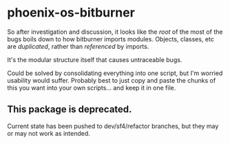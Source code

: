 # phoenix-os-bitburner

So after investigation and discussion, it looks like the _root_ of the most of the bugs boils down to how bitburner imports modules. Objects, classes, etc are _duplicated_, rather than _referenced_ by imports.

It's the modular structure itself that causes untraceable bugs.

Could be solved by consolidating everything into one script, but I'm worried usability would suffer. Probably best to just copy and paste the chunks of this you want into your own scripts... and keep it in one file.

## This package is deprecated.

Current state has been pushed to dev/sf4/refactor branches, but they may or may not work as intended.
